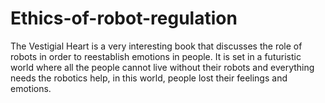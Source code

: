 # Ethics-of-robot-regulation
The Vestigial Heart is a very interesting book that discusses the role of robots in order to reestablish emotions in people. It is set in a futuristic world where all the people cannot live without their robots and everything needs the robotics help, in this world, people lost their feelings and emotions. 
